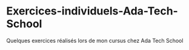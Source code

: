 # Exercices-individuels-Ada-Tech-School
Quelques exercices réalisés lors de mon cursus chez Ada Tech School
